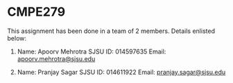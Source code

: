# CMPE279

This assignment has been done in a team of 2 members. Details enlisted below:

1. Name: Apoorv Mehrotra 
   SJSU ID: 014597635 
   Email: apoorv.mehrotra@sjsu.edu
   
2. Name: Pranjay Sagar
   SJSU ID: 014611922
   Email: pranjay.sagar@sjsu.edu
